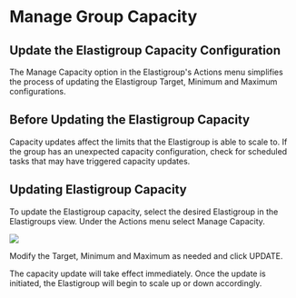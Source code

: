 # Manage Group Capacity

## Update the Elastigroup Capacity Configuration

The Manage Capacity option in the Elastigroup's Actions menu simplifies the process of updating the Elastigroup Target, Minimum and Maximum configurations.

## Before Updating the Elastigroup Capacity

Capacity updates affect the limits that the Elastigroup is able to scale to. If the group has an unexpected capacity configuration, check for scheduled tasks that may have triggered capacity updates.

## Updating Elastigroup Capacity

To update the Elastigroup capacity, select the desired Elastigroup in the Elastigroups view. Under the Actions menu select Manage Capacity.

<img src="/elastigroup/_media/manage-group-capacity_1.png" />

Modify the Target, Minimum and Maximum as needed and click UPDATE.

The capacity update will take effect immediately. Once the update is initiated, the Elastigroup will begin to scale up or down accordingly.

